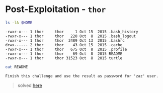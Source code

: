 # Post-Exploitation - `thor`

```bash
ls -lA $HOME
```
```
-rwxr-x--- 1 thor     thor     1 Oct 15  2015 .bash_history
-rwxr-x--- 1 thor     thor   220 Oct  8  2015 .bash_logout
-rwxr-x--- 1 thor     thor  3489 Oct 13  2015 .bashrc
drwx------ 2 thor     thor    43 Oct 15  2015 .cache
-rwxr-x--- 1 thor     thor   675 Oct  8  2015 .profile
-rwxr-x--- 1 thor     thor    69 Oct  8  2015 README
-rwxr-x--- 1 thor     thor 31523 Oct  8  2015 turtle
```

```bash
cat README
```
```
Finish this challenge and use the result as password for 'zaz' user.
```
> solved [here](../42challenges/turtle.md)
